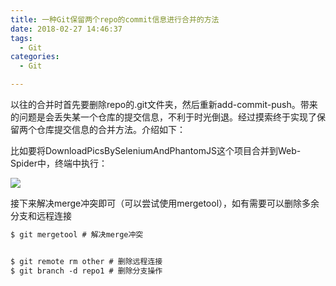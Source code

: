 ```yaml
---
title: 一种Git保留两个repo的commit信息进行合并的方法
date: 2018-02-27 14:46:37
tags:
  - Git
categories:
  - Git

---
```


以往的合并时首先要删除repo的.git文件夹，然后重新add-commit-push。带来的问题是会丢失某一个仓库的提交信息，不利于时光倒退。经过摸索终于实现了保留两个仓库提交信息的合并方法。介绍如下：

<!--more-->

比如要将DownloadPicsBySeleniumAndPhantomJS这个项目合并到Web-Spider中，终端中执行：

![](http://img.blog.csdn.net/20180213030000117)

接下来解决merge冲突即可（可以尝试使用mergetool），如有需要可以删除多余分支和远程连接


```Bash
$ git mergetool # 解决merge冲突  
```
```bash

$ git remote rm other # 删除远程连接  
$ git branch -d repo1 # 删除分支操作  
```
